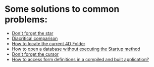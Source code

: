 # Some solutions to common problems:

* <a href="https://github.com/vdelachaux/tip-and-tricks/blob/master/docs/Don't%20forget%20the%20star.md">Don't forget the star</a>
* <a href="https://github.com/vdelachaux/tip-and-tricks/blob/master/docs/Diacritical%20comparison.md">Diacritical comparison</a>
* <a href="https://github.com/vdelachaux/tip-and-tricks/blob/master/docs/How%20to%20locate%20the%20current%204D%20Folder.md">How to locate the current 4D Folder</a>
* <a href="https://github.com/vdelachaux/tip-and-tricks/blob/master/docs/How%20to%20open%20a%20database%20without%20executing%20the%20Startup%20method.md">How to open a database without executing the Startup method</a>
* <a href="https://github.com/vdelachaux/tip-and-tricks/blob/master/docs/Don't%20forget%20the%20cursor.md">Don't forget the cursor</a>
* <a href="https://github.com/vdelachaux/tip-and-tricks/blob/master/docs/Accessing%20form%20definitions%20in%20a%20compiled%20and%20built%20application.md">How to access form definitions in a compiled and built application?</a>

